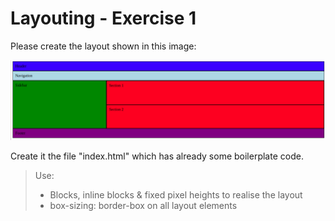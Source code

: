 # Layouting - Exercise 1

Please create the layout shown in this image:

![alt text](layout-semantic-elements.png "Logo Title Text 1")

Create it the file "index.html" which has already some boilerplate code.

> Use:
> - Blocks, inline blocks & fixed pixel heights to realise the layout
> - box-sizing: border-box on all layout elements
